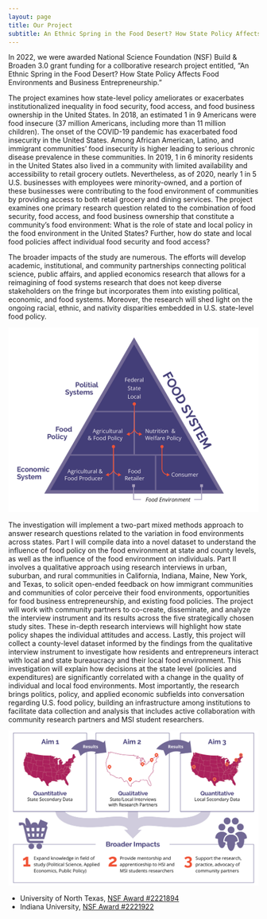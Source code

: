 ```yaml
---
layout: page
title: Our Project
subtitle: An Ethnic Spring in the Food Desert? How State Policy Affects Food Environments and Business Entrepreneurship
---
```


In 2022, we were awarded National Science Foundation (NSF) Build & Broaden 3.0 grant funding for a collborative research project entitled, “An Ethnic Spring in the Food Desert? How State Policy Affects Food Environments and Business Entrepreneurship.”

The project examines how state-level policy ameliorates or exacerbates institutionalized inequality in food security, food access, and food business ownership in the United States. In 2018, an estimated 1 in 9 Americans were food insecure (37 million Americans, including more than 11 million children). The onset of the COVID-19 pandemic has exacerbated food insecurity in the United States. Among African American, Latino, and immigrant communities’ food insecurity is higher leading to serious chronic disease prevalence in these communities. In 2019, 1 in 6 minority residents in the United States also lived in a community with limited availability and accessibility to retail grocery outlets. Nevertheless, as of 2020, nearly 1 in 5 U.S. businesses with employees were minority-owned, and a portion of these businesses were contributing to the food environment of communities by providing access to both retail grocery and dining services. The project examines one primary research question related to the combination of food security, food access, and food business ownership that constitute a community’s food environment: What is the role of state and local policy in the food environment in the United States? Further, how do state and local food policies affect individual food security and food access? 

The broader impacts of the study are numerous. The efforts will develop academic, institutional, and community partnerships connecting political science, public affairs, and applied economics research that allows for a reimagining of food systems research that does not keep diverse stakeholders on the fringe but incorporates them into existing political, economic, and food systems. Moreover, the research will shed light on the ongoing racial, ethnic, and nativity disparities embedded in U.S. state-level food policy.

![Food system diagram](/assets/img/Food-System_Infographic.jpg)

The investigation will implement a two-part mixed methods approach to answer research questions related to the variation in food environments across states. Part I will compile data into a novel dataset to understand the influence of food policy on the food environment at state and county levels, as well as the influence of the food environment on individuals. Part II involves a qualitative approach using research interviews in urban, suburban, and rural communities in California, Indiana, Maine, New York, and Texas, to solicit open-ended feedback on how immigrant communities and communities of color perceive their food environments, opportunities for food business entrepreneurship, and existing food policies. The project will work with community partners to co-create, disseminate, and analyze the interview instrument and its results across the five strategically chosen study sites. These in-depth research interviews will highlight how state policy shapes the individual attitudes and access. Lastly, this project will collect a county-level dataset informed by the findings from the qualitative interview instrument to investigate how residents and entrepreneurs interact with local and state bureaucracy and their local food environment. This investigation will explain how decisions at the state level (policies and expenditures) are significantly correlated with a change in the quality of individual and local food environments. Most importantly, the research brings politics, policy, and applied economic subfields into conversation regarding U.S. food policy, building an infrastructure among institutions to facilitate data collection and analysis that includes active collaboration with community research partners and MSI student researchers.

![Project flow diagram](/assets/img/Aim_Infographic.jpg)

- University of North Texas, [NSF Award #2221894](https://www.nsf.gov/awardsearch/showAward?AWD_ID=2221894&HistoricalAwards=false)
- Indiana University, [NSF Award #2221922](https://www.nsf.gov/awardsearch/showAward?AWD_ID=2221922&HistoricalAwards=false)
